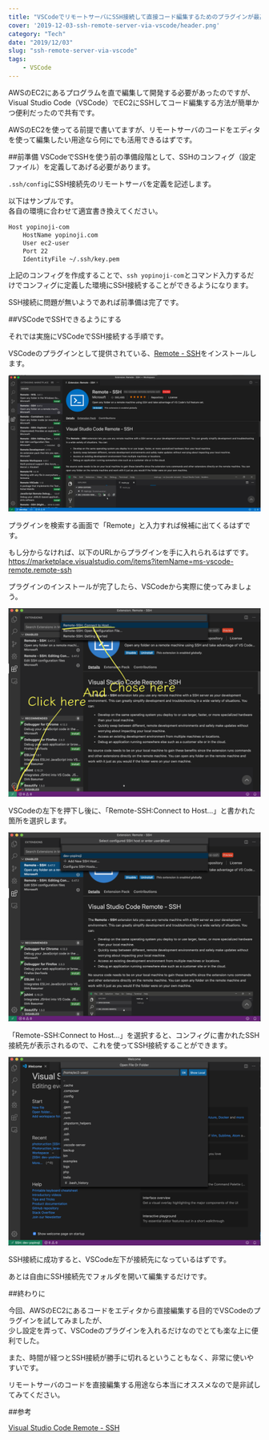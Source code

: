 ```yaml
---
title: "VSCodeでリモートサーバにSSH接続して直接コード編集するためのプラグインが最高だった"
cover: '2019-12-03-ssh-remote-server-via-vscode/header.png'
category: "Tech"
date: "2019/12/03"
slug: "ssh-remote-server-via-vscode"
tags:
    - VSCode
---
```

AWSのEC2にあるプログラムを直で編集して開発する必要があったのですが、  
Visual Studio Code（VSCode）でEC2にSSHしてコード編集する方法が簡単かつ便利だったので共有です。

AWSのEC2を使ってる前提で書いてますが、リモートサーバのコードをエディタを使って編集したい用途なら何にでも活用できるはずです。

##前準備
VSCodeでSSHを使う前の準備段階として、SSHのコンフィグ（設定ファイル）を定義してあげる必要があります。

`.ssh/config`にSSH接続先のリモートサーバを定義を記述します。

以下はサンプルです。  
各自の環境に合わせて適宜書き換えてください。

```
Host yopinoji-com
    HostName yopinoji.com
    User ec2-user
    Port 22
    IdentityFile ~/.ssh/key.pem
```

上記のコンフィグを作成することで、`ssh yopinoji-com`とコマンド入力するだけでコンフィグに定義した環境にSSH接続することができるようになります。

SSH接続に問題が無いようであれば前準備は完了です。

##VSCodeでSSHできるようにする

それでは実施にVSCodeでSSH接続する手順です。

VSCodeのプラグインとして提供されている、[Remote - SSH](https://marketplace.visualstudio.com/items?itemName=ms-vscode-remote.remote-ssh)をインストールします。

![VScode-Remote-SSH-01](./VScode-Remote-SSH-01.png)

プラグインを検索する画面で「Remote」と入力すれば候補に出てくるはずです。

もし分からなければ、以下のURLからプラグインを手に入れられるはずです。  
https://marketplace.visualstudio.com/items?itemName=ms-vscode-remote.remote-ssh

プラグインのインストールが完了したら、VSCodeから実際に使ってみましょう。

![VScode-Remote-SSH-02](./VScode-Remote-SSH-02.png)

VSCodeの左下を押下し後に、「Remote-SSH:Connect to Host...」と書かれた箇所を選択します。

![VScode-Remote-SSH-03](./VScode-Remote-SSH-03.png)

「Remote-SSH:Connect to Host...」を選択すると、コンフィグに書かれたSSH接続先が表示されるので、これを使ってSSH接続することができます。

![VScode-Remote-SSH-04](./VScode-Remote-SSH-04.png)

SSH接続に成功すると、VSCode左下が接続先になっているはずです。 

あとは自由にSSH接続先でフォルダを開いて編集するだけです。

##終わりに

今回、AWSのEC2にあるコードをエディタから直接編集する目的でVSCodeのプラグインを試してみましたが、  
少し設定を弄って、VSCodeのプラグインを入れるだけなのでとても楽な上に便利でした。

また、時間が経つとSSH接続が勝手に切れるということもなく、非常に使いやすいです。

リモートサーバのコードを直接編集する用途なら本当にオススメなので是非試してみてください。


##参考

[Visual Studio Code Remote - SSH](https://marketplace.visualstudio.com/items?itemName=ms-vscode-remote.remote-ssh)


